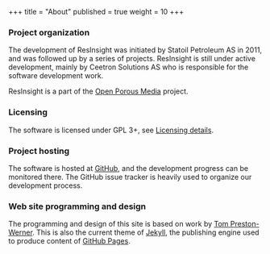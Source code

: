 +++
title = "About"
published = true
weight = 10
+++

### Project organization
The development of ResInsight was initiated by Statoil Petroleum AS in 2011, and was followed up by a series of projects. ResInsight is still under active development, mainly by Ceetron Solutions AS who is responsible for the software development work.

ResInsight is a part of the [Open Porous Media](http://opm-project.org/) project.

### Licensing

The software is licensed under GPL 3+, see [Licensing details](https://github.com/OPM/ResInsight/blob/master/COPYING).

### Project hosting
The software is hosted at [GitHub](https://github.com/OPM/ResInsight), and the development progress can be monitored there. The GitHub issue tracker is heavily used to organize our development process.

### Web site programming and design
The programming and design of this site is based on work by [Tom Preston-Werner](http://tom.preston-werner.com/). This is also the current theme of [Jekyll](http://jekyllrb.com/), the publishing engine used to produce content of [GitHub Pages](https://pages.github.com/).
